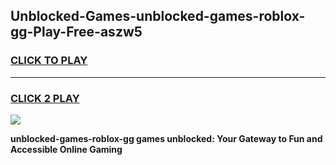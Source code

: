 
## Unblocked-Games-unblocked-games-roblox-gg-Play-Free-aszw5
<h3>
<a href="https://premium76.site?title=unblocked-games-roblox-gg&ref=23A">CLICK TO PLAY</a></h3>
<hr>

<h3>
<a href="https://premium76.site?title=unblocked-games-roblox-gg&ref=23A">CLICK 2 PLAY</a>
  
</h3>

<a href="https://premium76.site?title=unblocked-games-roblox-gg&ref=23A"><img src="https://clearcache.store/games.png"></a>


**unblocked-games-roblox-gg games unblocked: Your Gateway to Fun and Accessible Online Gaming**
